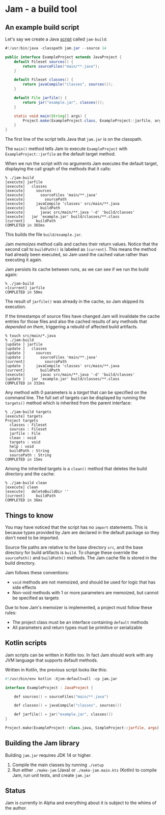 # Jam - a build tool

## An example build script

Let's say we create a Java [script](https://openjdk.org/jeps/330) called `jam-build`:

```java
#!/usr/bin/java -classpath jam.jar --source 14

public interface ExampleProject extends JavaProject {
    default Fileset sources() {
        return sourceFiles("main/**.java");
    }

    default Fileset classes() {
        return javaCompile("classes", sources());
    }

    default File jarfile() {
        return jar("example.jar", classes());
    }

    static void main(String[] args) {
        Project.make(ExampleProject.class, ExampleProject::jarfile, args);
    }
}
```

The first line of the script tells Java that `jam.jar` is on the classpath.

The `main()` method tells Jam to execute `ExampleProject` with `ExampleProject::jarfile` as the default target method.

When we run the script with no arguments Jam executes the default target,
displaying the call graph of the methods that it calls:

```console
% ./jam-build
[execute] jarfile
[execute]   classes
[execute]     sources
[execute]       sourceFiles 'main/**.java'
[execute]         sourcePath
[execute]     javaCompile 'classes' src/main/**.java
[execute]       buildPath
[execute]       javac src/main/**.java '-d' 'build/classes'
[execute]   jar 'example.jar' build/classes/**.class
[current]     buildPath
COMPLETED in 365ms
```
This builds the file `build/example.jar`.

Jam *memoizes* method calls and caches their return values.
Notice that the second call to `buildPath()` is labeled as `[current]`.
This means the method had already been executed, 
so Jam used the cached value rather than executing it again. 

Jam persists its cache between runs,
as we can see if we run the build again:

```console
% ./jam-build
>[current] jarfile
COMPLETED in 50ms
```

The result of `jarfile()` was already in the cache,
so Jam skipped its execution.

If the timestamps of source files have changed Jam will invalidate the cache entries for those files
and also the cached results of any methods that *depended on them*,
triggering a rebuild of affected build artifacts.

```console
% touch src/main/*.java
% ./jam-build
[update ] jarfile
[update ]   classes
[update ]     sources
[update ]       sourceFiles 'main/**.java'
[current]         sourcePath
[update ]     javaCompile 'classes' src/main/**.java
[current]       buildPath
[execute]       javac src/main/**.java '-d' 'build/classes'
[update ]   jar 'example.jar' build/classes/**.class
COMPLETED in 332ms
```

Any method with 0 parameters is a *target* that can be specified on the command line.
The full set of targets can be displayed by running the `targets()` method which is inherited from the parent interface:

```console
% ./jam-build targets
[execute] targets
Project targets
  classes : Fileset
  sources : Fileset
  jarfile : File
  clean : void
  targets : void
  help : void
  buildPath : String
  sourcePath : String
COMPLETED in 15ms
```

Among the inherited targets is a `clean()` method that deletes the build directory and the cache:

```console
% ./jam-build clean
[execute] clean
[execute]   deleteBuildDir ''
[current]     buildPath
COMPLETED in 36ms
```

## Things to know

You may have noticed that the script has no `import` statements.
This is because types provided by Jam are declared in the default package so they don't need to be imported.

Source file paths are relative to the base directory `src`,
and the base directory for build artifacts is `build`.
To change these override the `sourcePath()` and `buildPath()` methods.
The Jam cache file is stored in the build directory.

Jam follows these conventions:
* `void` methods are not memoized, and should be used for logic that has side effects
* Non-void methods with 1 or more parameters are memoized, but cannot be specified as targets

Due to how Jam's memoizer is implemented, a project must follow these rules:
* The project class must be an interface containing `default` methods
* All parameters and return types must be primitive or serializable

## Kotlin scripts

Jam scripts can be written in Kotlin too.
In fact Jam should work with any JVM language that supports default methods.

Written in Kotlin, the previous script looks like this:

```kotlin
#!/usr/bin/env kotlin -Xjvm-default=all -cp jam.jar

interface ExampleProject : JavaProject {

    def sources() = sourceFiles("main/**.java")

    def classes() = javaCompile("classes", sources())

    def jarfile() = jar("example.jar", classes())
}

Project.make(ExampleProject::class.java, SimpleProject::jarfile, args)
```

## Building the Jam library

Building `jam.jar` requires JDK 14 or higher.

1. Compile the main classes by running `./setup`
2. Run either `./make-jam` (Java) or `./make-jam.main.kts` (Kotlin) to compile Jam, run unit tests, and create `jam.jar`

## Status

Jam is currently in Alpha and everything about it is subject to the whims of the author.
